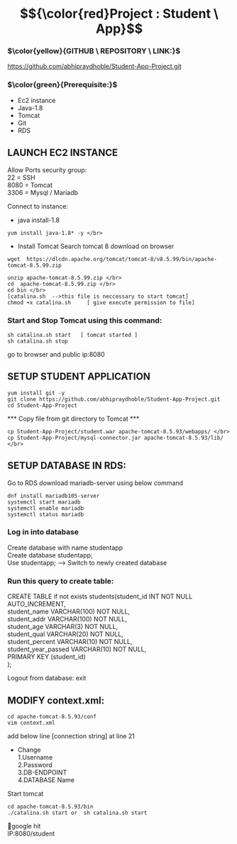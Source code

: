 # $${\color{red}Project : Student \ App}$$ 

### $\color{yellow}{GITHUB \ REPOSITORY \ LINK:}$ 
https://github.com/abhipraydhoble/Student-App-Project.git

### $\color{green}{Prerequisite:}$
- Ec2 instance 
- Java-1.8 
- Tomcat 
- Git 
- RDS 

## LAUNCH EC2 INSTANCE
Allow Ports security group: </br>
22 = SSH </br>
8080 = Tomcat </br>
3306 = Mysql / Mariadb </br>

Connect to instance:

- java install-1.8  
````
yum install java-1.8* -y </br>
````
- Install Tomcat 
Search tomcat 8 download  on browser </br>
 ````
wget  https://dlcdn.apache.org/tomcat/tomcat-8/v8.5.99/bin/apache-tomcat-8.5.99.zip

unzip apache-tomcat-8.5.99.zip </br>
cd  apache-tomcat-8.5.99.zip </br>
cd bin </br>
[catalina.sh  -->this file is neccessary to start tomcat] 
chmod +x catalina.sh     [ give execute permission to file] 
````
### Start and Stop Tomcat using this command: </br>
````
sh catalina.sh start   [ tomcat started ]
sh catalina.sh stop 
````
go to browser and public ip:8080

## SETUP STUDENT APPLICATION </br>
````
yum install git -y 
git clone https://github.com/abhipraydhoble/Student-App-Project.git 
cd Student-App-Project 
````
 *** Copy file from git directory to Tomcat ***</br>

````
cp Student-App-Project/student.war apache-tomcat-8.5.93/webapps/ </br>
cp Student-App-Project/mysql-connector.jar apache-tomcat-8.5.93/lib/ </br>
````
## SETUP DATABASE IN RDS:
Go to RDS
download mariadb-server using  below command

````
dnf install mariadb105-server
systemctl start mariadb    
systemctl enable mariadb  
systemctl status mariadb
````

### Log in into database

<Mariadb> Create database with name studentapp  </br>
<Mariadb> Create database studentapp;    </br>
<Mariadb> Use studentapp;   --> Switch to newly created database   </br>

### Run this query to create  table: </br>

 CREATE TABLE if not exists students(student_id INT NOT NULL AUTO_INCREMENT,  </br>
	student_name VARCHAR(100) NOT NULL,  </br>
	student_addr VARCHAR(100) NOT NULL,   </br>
	student_age VARCHAR(3) NOT NULL,      </br>
	student_qual VARCHAR(20) NOT NULL,     </br>
	student_percent VARCHAR(10) NOT NULL,   </br>
	student_year_passed VARCHAR(10) NOT NULL,  </br>
	PRIMARY KEY (student_id)  </br>
);

Logout from database:
<Mariadb> exit

 ## MODIFY context.xml:

```
cd apache-tomcat-8.5.93/conf
vim context.xml
````
add below line [connection string] at line 21

 <Resource name="jdbc/TestDB" auth="Container" type="javax.sql.DataSource"
               maxTotal="100" maxIdle="30" maxWaitMillis="10000"
               username="USERNAME" password="PASSWORD" driverClassName="com.mysql.jdbc.Driver"
               url="jdbc:mysql://DB-ENDPOINT:3306/DATABASE"/>


* Change  </br>
1.Username  </br>
2.Password   </br>
3.DB-ENDPOINT  </br>
4.DATABASE Name </br>

Start tomcat </br>
````
cd apache-tomcat-8.5.93/bin
./catalina.sh start or  sh catalina.sh start
````

google hit </br>
IP:8080/student
